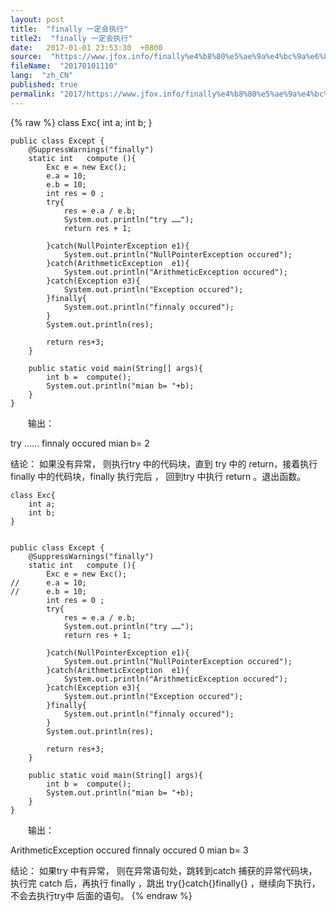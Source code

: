```yaml
---
layout: post
title:  "finally 一定会执行"
title2:  "finally 一定会执行"
date:   2017-01-01 23:53:30  +0800
source:  "https://www.jfox.info/finally%e4%b8%80%e5%ae%9a%e4%bc%9a%e6%89%a7%e8%a1%8c.html"
fileName:  "20170101110"
lang:  "zh_CN"
published: true
permalink: "2017/https://www.jfox.info/finally%e4%b8%80%e5%ae%9a%e4%bc%9a%e6%89%a7%e8%a1%8c.html"
---
```

{% raw %}
class Exc{
    	int a;
    	int b;
    }
    
    
    public class Except {
    	@SuppressWarnings("finally")
    	static int   compute (){
    		Exc e = new Exc();
    		e.a = 10;
    		e.b = 10;
    		int res = 0 ;
    		try{
    			res = e.a / e.b;
    			System.out.println("try ……");
    			return res + 1;
    			
    		}catch(NullPointerException e1){
    			System.out.println("NullPointerException occured");
    		}catch(ArithmeticException  e1){
    			System.out.println("ArithmeticException occured");
    		}catch(Exception e3){
    			System.out.println("Exception occured");
    		}finally{
    			System.out.println("finnaly occured");
    		}
    		System.out.println(res);
    		
    		return res+3;
    	}
    	
    	public static void main(String[] args){
    		int b =  compute();
    		System.out.println("mian b= "+b);
    	}
    }
    

　　输出：

try ……
finnaly occured
mian b= 2

结论： 如果没有异常， 则执行try 中的代码块，直到 try 中的 return，接着执行 finally 中的代码块，finally 执行完后 ， 回到try 中执行 return 。退出函数。

    class Exc{
    	int a;
    	int b;
    }
    
    
    public class Except {
    	@SuppressWarnings("finally")
    	static int   compute (){
    		Exc e = new Exc();
    //		e.a = 10;
    //		e.b = 10;
    		int res = 0 ;
    		try{
    			res = e.a / e.b;
    			System.out.println("try ……");
    			return res + 1;
    			
    		}catch(NullPointerException e1){
    			System.out.println("NullPointerException occured");
    		}catch(ArithmeticException  e1){
    			System.out.println("ArithmeticException occured");
    		}catch(Exception e3){
    			System.out.println("Exception occured");
    		}finally{
    			System.out.println("finnaly occured");
    		}
    		System.out.println(res);
    		
    		return res+3;
    	}
    	
    	public static void main(String[] args){
    		int b =  compute();
    		System.out.println("mian b= "+b);
    	}
    }
    

　　输出：

ArithmeticException occured
finnaly occured
0
mian b= 3

结论： 如果try 中有异常， 则在异常语句处，跳转到catch 捕获的异常代码块， 执行完 catch 后，再执行 finally ，跳出 try{}catch{}finally{} ，继续向下执行，不会去执行try中 后面的语句。
{% endraw %}